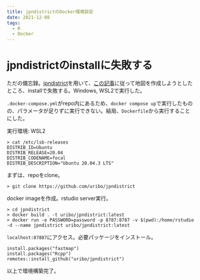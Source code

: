 ```yaml
---                                                                                                       
title: jpndistrictのDocker環境設定
date: 2021-12-08
tags:
  - R
  - Docker
---
```


# jpndistrictのinstallに失敗する

ただの備忘録。[jpndistrict](https://github.com/uribo/jpndistrict)を用いて、[この記事](%5Bhttps%3A//yoshi-nishikawa.hatenablog.com/entry/2020/06/02/004647%5D)に従って地図を作成しようとしたところ、installで失敗する。Windows, WSL2で実行した。

`.docker-compose.yml`がrepo内にあるため、`docker compose up`で実行したものの、パラメータが足りずに実行できない。結局、`Dockerfile`から実行することにした。

実行環境: WSL2

```
> cat /etc/lsb-releases
DISTRIB_ID=Ubuntu
DISTRIB_RELEASE=20.04
DISTRIB_CODENAME=focal
DISTRIB_DESCRIPTION="Ubuntu 20.04.3 LTS"
```

まずは、repoをclone。

```
> git clone https://github.com/uribo/jpndistrict
```

docker imageを作成。rstudio server実行。

```
> cd jpndistrict
> docker build . -t uribo/jpndistrict:latest
> docker run -e PASSWORD=password -p 8787:8787 -v $(pwd):/home/rstudio -d --name jpndistrict uribo/jpndistrict:latest
```

`localhost:87887`にアクセス。必要パッケージをインストール。

```{ r }
install.packages("fastmap")
install.packages("Rcpp")
remotes::install_github("uribo/jpndistrict")

```

以上で環境構築完了。
